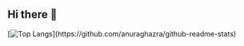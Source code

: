 ## Hi there 👋

[![Top Langs](https://github-readme-stats.vercel.app/api/top-langs/?username="nyannsuke01"&theme="tokyonight"&layout="default")](https://github.com/anuraghazra/github-readme-stats)
